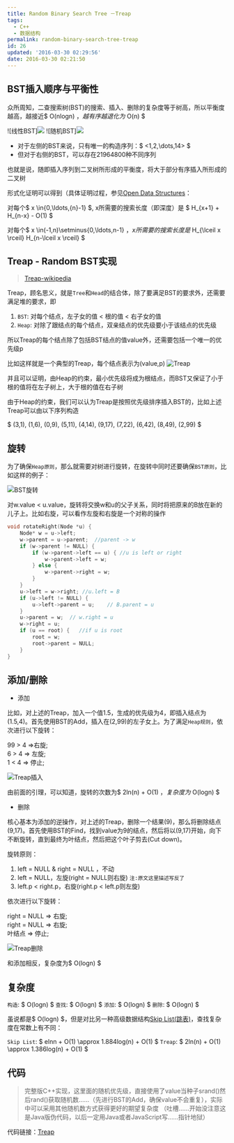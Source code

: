 ```yaml
---
title: Random Binary Search Tree －Treap
tags:
  - C++
  - 数据结构
permalink: random-binary-search-tree-treap
id: 26
updated: '2016-03-30 02:29:56'
date: 2016-03-30 02:21:50
---
```


## BST插入顺序与平衡性

众所周知，二查搜索树(BST)的搜索、插入、删除的复杂度等于树高，所以平衡度越高，越接近$ O(nlogn) $，越有序越退化为$ O(n) $

![线性BST]![](http://7xsf4p.com1.z0.glb.clouddn.com/image/3/9f/4b2394fd756bcf2edcee109bb18ef.png)
![随机BST]![](http://7xsf4p.com1.z0.glb.clouddn.com/image/e/a2/3419e63d7126ece4996634b3f7dad.png)

*   对于左侧的BST来说，只有唯一的构造序列：$ <1,2,\dots,14> $
*   但对于右侧的BST，可以存在21964800种不同序列

也就是说，随即插入序列到二叉树所形成的平衡度，将大于部分有序插入所形成的二叉树

形式化证明可以得到（具体证明过程，参见[Open Data Structures][3]：

对每个$ x \in{0,\ldots,{n}-1} $, x所需要的搜索长度（即深度）是 $ H\_{x+1} + H\_{n-x} - O(1) $

对每个$ x \in(-1,n)\setminus{0,\ldots,n-1} $，x所需要的搜索长度是$ H\_{\lceil x \rceil} H\_{n-\lceil x \rceil} $

## Treap - Random BST实现

> [Treap-wikipedia][4]

Treap，顾名思义，就是`Tree`和`Head`的结合体，除了要满足BST的要求外，还需要满足堆的要求，即

1.  `BST`: 对每个结点，左子女的值 < 根的值 < 右子女的值
2.  `Heap`: 对除了跟结点的每个结点，双亲结点的优先级要小于该结点的优先级

所以Treap的每个结点除了包括BST结点的值value外，还需要包括一个唯一的优先级p

比如这样就是一个典型的Treap，每个结点表示为(value,p) ![Treap][5]

并且可以证明，由Heap的约束，最小优先级将成为根结点，而BST又保证了小于根的值将在左子树上，大于根的值在右子树

由于Heap的约束，我们可以认为Treap是按照优先级排序插入BST的，比如上述Treap可以由以下序列构造

$ (3,1), (1,6), (0,9), (5,11), (4,14), (9,17), (7,22), (6,42), (8,49), (2,99) $

## 旋转

为了确保`Heap原则`，那么就需要对树进行旋转，在旋转中同时还要确保`BST原则`，比如这样的例子：

![BST旋转][6]

对w.value < u.value，旋转将交换w和u的父子关系，同时将把原来的B放在新的儿子上。比如右旋，可以看作左旋和右旋是一个对称的操作

```cpp
void rotateRight(Node *u) {
    Node* w = u->left;
    w->parent = u->parent;  //parent -> w
    if (w->parent != NULL) {
        if (w->parent->left == u) { //u is left or right
            w->parent->left = w;
        } else {
            w->parent->right = w;
        }
    }
    u->left = w->right; //u.left = B
    if (u->left != NULL) {
        u->left->parent = u;    // B.parent = u
    }
    u->parent = w;  // w.right = u
    w->right = u;
    if (u == root) {   //if u is root
        root = w;
        root->parent = NULL;
    }
}
```

## 添加/删除

*   添加

比如，对上述的Treap，加入一个值1.5，生成的优先级为4，即插入结点为(1.5,4)。首先使用BST的Add，插入在(2,99)的左子女上。为了满足`Heap规则`，依次进行以下旋转：

99 > 4 =>右旋;  
6 > 4 => 左旋;  
1 < 4 => 停止;

![Treap插入][7]

由前面的引理，可以知道，旋转的次数为$ 2ln(n) + O(1) $，复杂度为$ O(logn) $

*   删除

核心基本为添加的逆操作，对上述的Treap，删除一个结果(9)，那么将删除结点(9,17)。首先使用BST的Find，找到value为9的结点，然后将以(9,17)开始，向下不断旋转，直到最终为叶结点，然后把这个叶子剪去(Cut down)。

旋转原则：
1. left = NULL & right = NULL ，不动
2. left = NULL，左旋(right = NULL则右旋) `注:原文这里描述写反了`
3. left.p < right.p，右旋(right.p < left.p则左旋)

依次进行以下旋转：

right = NULL => 右旋;  
right = NULL => 右旋;  
叶结点 => 停止;

![Treap删除][8]

和添加相反，复杂度为$ O(logn) $

## 复杂度

`构造`: $ O(logn) $ `查找`: $ O(logn) $ `添加`: $ O(logn) $ `删除`: $ O(logn) $

虽说都是$ O(logn) $，但是对比另一种高级数据结构[Skip List(跳表)][9]，查找复杂度在常数上有不同：

`Skip List`: $ elnn + O(1) \approx 1.884log(n) + O(1) $ `Treap`: $ 2ln(n) + O(1) \approx 1.386log(n) + O(1) $

## 代码

> 完整版C++实现，这里面的随机优先级，直接使用了value当种子srand()然后rand()获取随机数……（先进行BST的Add，确保value不会重复），实际中可以采用其他随机数方式获得更好的期望复杂度 （吐槽……开始没注意这是Java版伪代码，以后一定用Java或者JavaScript写……指针地狱）

代码链接：[Treap][10]


 [3]: http://opendatastructures.org/ods-java/7_1_Random_Binary_Search_Tr.html#fig:rbst-records
 [4]: https://en.wikipedia.org/wiki/Treap
 [5]: http://opendatastructures.org/versions/edition-0.1e/ods-java/img1086.png
 [6]: http://opendatastructures.org/versions/edition-0.1e/ods-java/img1102.png
 [7]: http://opendatastructures.org/versions/edition-0.1e/ods-java/img1108.png
 [8]: http://opendatastructures.org/versions/edition-0.1e/ods-java/img1114.png
 [9]: https://en.wikipedia.org/wiki/Skip_list
 [10]: http://www.dreampiggy.com/source/413-2/